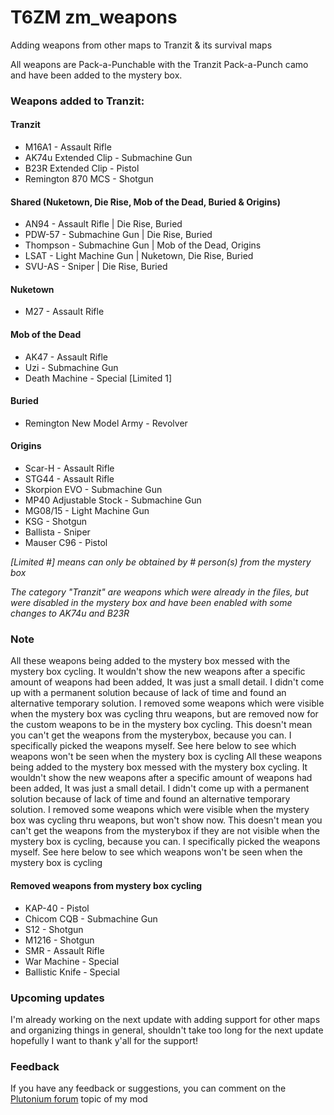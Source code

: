 # T6ZM zm_weapons
Adding weapons from other maps to Tranzit & its survival maps

All weapons are Pack-a-Punchable with the Tranzit Pack-a-Punch camo and have been added to the mystery box.

### Weapons added to Tranzit:
#### Tranzit
- M16A1 - Assault Rifle
- AK74u Extended Clip - Submachine Gun
- B23R Extended Clip - Pistol
- Remington 870 MCS - Shotgun
#### Shared (Nuketown, Die Rise, Mob of the Dead, Buried & Origins)
- AN94 - Assault Rifle | Die Rise, Buried
- PDW-57 - Submachine Gun | Die Rise, Buried
- Thompson - Submachine Gun | Mob of the Dead, Origins
- LSAT - Light Machine Gun | Nuketown, Die Rise, Buried
- SVU-AS - Sniper | Die Rise, Buried
#### Nuketown
- M27 - Assault Rifle
#### Mob of the Dead
- AK47 - Assault Rifle
- Uzi - Submachine Gun
- Death Machine - Special [Limited 1]
#### Buried
- Remington New Model Army - Revolver
#### Origins
- Scar-H - Assault Rifle
- STG44 - Assault Rifle
- Skorpion EVO - Submachine Gun
- MP40 Adjustable Stock - Submachine Gun
- MG08/15 - Light Machine Gun
- KSG - Shotgun
- Ballista - Sniper
- Mauser C96 - Pistol

*[Limited #] means can only be obtained by # person(s) from the mystery box*

*The category "Tranzit" are weapons which were already in the files, but were disabled in the mystery box and have been enabled with some changes to AK74u and B23R*

### Note
All these weapons being added to the mystery box messed with the mystery box cycling. It wouldn't show the new weapons after a specific amount of weapons had been added, It was just a small detail. I didn't come up with a permanent solution because of lack of time and found an alternative temporary solution. I removed some weapons which were visible when the mystery box was cycling thru weapons, but are removed now for the custom weapons to be in the mystery box cycling. This doesn't mean you can't get the weapons from the mysterybox, because you can. I specifically picked the weapons myself. See here below to see which weapons won't be seen when the mystery box is cycling
All these weapons being added to the mystery box messed with the mystery box cycling. It wouldn't show the new weapons after a specific amount of weapons had been added, It was just a small detail. I didn't come up with a permanent solution because of lack of time and found an alternative temporary solution. I removed some weapons which were visible when the mystery box was cycling thru weapons, but won't show now. This doesn't mean you can't get the weapons from the mysterybox if they are not visible when the mystery box is cycling, because you can. I specifically picked the weapons myself. See here below to see which weapons won't be seen when the mystery box is cycling

#### Removed weapons from mystery box cycling
- KAP-40 - Pistol
- Chicom CQB - Submachine Gun
- S12 - Shotgun
- M1216 - Shotgun
- SMR - Assault Rifle
- War Machine - Special
- Ballistic Knife - Special

### Upcoming updates
I'm already working on the next update with adding support for other maps and organizing things in general, shouldn't take too long for the next update hopefully
I want to thank y'all for the support!


### Feedback
If you have any feedback or suggestions, you can comment on the [Plutonium forum](https://forum.plutonium.pw/topic/37621/release-zm-zm_weapons-adding-map-exclusive-weapons-to-tranzit) topic of my mod
